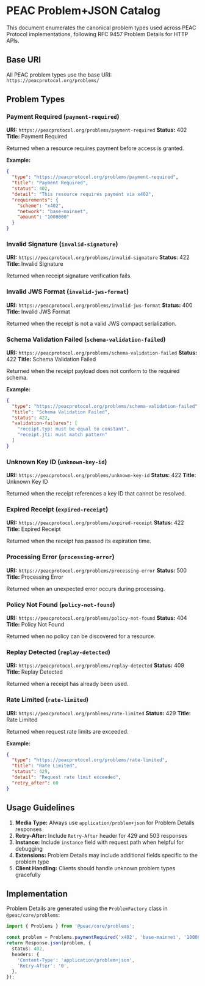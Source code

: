 # PEAC Problem+JSON Catalog

This document enumerates the canonical problem types used across PEAC Protocol implementations, following RFC 9457 Problem Details for HTTP APIs.

## Base URI

All PEAC problem types use the base URI: `https://peacprotocol.org/problems/`

## Problem Types

### Payment Required (`payment-required`)

**URI:** `https://peacprotocol.org/problems/payment-required`
**Status:** 402
**Title:** Payment Required

Returned when a resource requires payment before access is granted.

**Example:**

```json
{
  "type": "https://peacprotocol.org/problems/payment-required",
  "title": "Payment Required",
  "status": 402,
  "detail": "This resource requires payment via x402",
  "requirements": {
    "scheme": "x402",
    "network": "base-mainnet",
    "amount": "1000000"
  }
}
```

### Invalid Signature (`invalid-signature`)

**URI:** `https://peacprotocol.org/problems/invalid-signature`
**Status:** 422
**Title:** Invalid Signature

Returned when receipt signature verification fails.

### Invalid JWS Format (`invalid-jws-format`)

**URI:** `https://peacprotocol.org/problems/invalid-jws-format`
**Status:** 400
**Title:** Invalid JWS Format

Returned when the receipt is not a valid JWS compact serialization.

### Schema Validation Failed (`schema-validation-failed`)

**URI:** `https://peacprotocol.org/problems/schema-validation-failed`
**Status:** 422
**Title:** Schema Validation Failed

Returned when the receipt payload does not conform to the required schema.

**Example:**

```json
{
  "type": "https://peacprotocol.org/problems/schema-validation-failed",
  "title": "Schema Validation Failed",
  "status": 422,
  "validation-failures": [
    "receipt.typ: must be equal to constant",
    "receipt.jti: must match pattern"
  ]
}
```

### Unknown Key ID (`unknown-key-id`)

**URI:** `https://peacprotocol.org/problems/unknown-key-id`
**Status:** 422
**Title:** Unknown Key ID

Returned when the receipt references a key ID that cannot be resolved.

### Expired Receipt (`expired-receipt`)

**URI:** `https://peacprotocol.org/problems/expired-receipt`
**Status:** 422
**Title:** Expired Receipt

Returned when the receipt has passed its expiration time.

### Processing Error (`processing-error`)

**URI:** `https://peacprotocol.org/problems/processing-error`
**Status:** 500
**Title:** Processing Error

Returned when an unexpected error occurs during processing.

### Policy Not Found (`policy-not-found`)

**URI:** `https://peacprotocol.org/problems/policy-not-found`
**Status:** 404
**Title:** Policy Not Found

Returned when no policy can be discovered for a resource.

### Replay Detected (`replay-detected`)

**URI:** `https://peacprotocol.org/problems/replay-detected`
**Status:** 409
**Title:** Replay Detected

Returned when a receipt has already been used.

### Rate Limited (`rate-limited`)

**URI:** `https://peacprotocol.org/problems/rate-limited`
**Status:** 429
**Title:** Rate Limited

Returned when request rate limits are exceeded.

**Example:**

```json
{
  "type": "https://peacprotocol.org/problems/rate-limited",
  "title": "Rate Limited",
  "status": 429,
  "detail": "Request rate limit exceeded",
  "retry_after": 60
}
```

## Usage Guidelines

1. **Media Type:** Always use `application/problem+json` for Problem Details responses
2. **Retry-After:** Include `Retry-After` header for 429 and 503 responses
3. **Instance:** Include `instance` field with request path when helpful for debugging
4. **Extensions:** Problem Details may include additional fields specific to the problem type
5. **Client Handling:** Clients should handle unknown problem types gracefully

## Implementation

Problem Details are generated using the `ProblemFactory` class in `@peac/core/problems`:

```typescript
import { Problems } from '@peac/core/problems';

const problem = Problems.paymentRequired('x402', 'base-mainnet', '1000000');
return Response.json(problem, {
  status: 402,
  headers: {
    'Content-Type': 'application/problem+json',
    'Retry-After': '0',
  },
});
```
